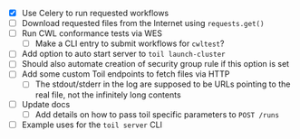 
- [X] Use Celery to run requested workflows
- [ ] Download requested files from the Internet using `requests.get()`
- [ ] Run CWL conformance tests via WES
  - [ ] Make a CLI entry to submit workflows for `cwltest`?
- [ ] Add option to auto start server to `toil launch-cluster`
- [ ] Should also automate creation of security group rule if this option is set
- [ ] Add some custom Toil endpoints to fetch files via HTTP
  - [ ] The stdout/stderr in the log are supposed to be URLs pointing to the real file, not the infinitely long contents
- [ ] Update docs
  - [ ] Add details on how to pass toil specific parameters to `POST /runs`
- [ ] Example uses for the `toil server` CLI
